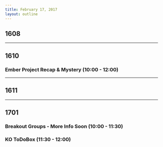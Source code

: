 ```yaml
---
title: February 17, 2017
layout: outline
---
```


## 1608
--------------------------------------------

## 1610

### Ember Project Recap & Mystery (10:00 - 12:00)
--------------------------------------------

## 1611

--------------------------------------------

## 1701

### Breakout Groups - More Info Soon (10:00 - 11:30)

### KO ToDoBox (11:30 - 12:00)
